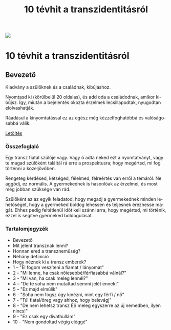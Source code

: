 ﻿---
title: "10 tévhit a transzidentitásról"
description: "A 10 tévhit a transzidentitásról kiadvány segíti a szülőket megérteni és támogatni transznemű gyermeküket."
lang: hu
---

<div class="header-image"><img src="assets/images/undraw_conversation.svg" /></div>

# 10 tévhit a transzidentitásról

## Bevezető

Kiadvány a szülőknek és a családnak, kibújáshoz.

Nyomtasd ki (körülbelül 20 oldalas), és add oda a családodnak, amikor kibújsz. Így, miután a bejelentés okozta érzelmek lecsillapodtak, nyugodtan elolvashatják.

Ráadásul a kinyomtatással ez az egész még kézzelfoghatóbbá és valóságosabbá válik.

<div class="buttons">
<a class="center-button" href="https://public.genderutikalauz.hu/10-tevhit-a-transzidentitasrol.pdf">Letöltés</a>
</div>

### Összefoglaló

Egy transz fiatal szülője vagy. Vagy ő adta neked ezt a nyomtatványt, vagy te magad szülőként találtál rá erre a prospektusra; hogy megértsd, mi fog történni a közeljövőben.

Rengeteg kérdésed, kétséged, félelmed, félreértés van erről a témáról. Ne aggódj, ez normális. A gyermekednek is hasonlóak az érzelmei, és most még jobban szüksége van rád.

Szülőként az az egyik feladatod, hogy megadj a gyermekednek minden lehetőséget, hogy a gyermeked boldog lehessen és teljesnek érezhesse magát. Ehhez pedig feltétlenül időt kell szánni arra, hogy megértsd, mi történik, ezzel is segítve gyermeked boldogulását.

### Tartalomjegyzék

* Bevezető
* Mit jelent transznak lenni?
* Honnan ered a transzneműség?
* Néhány definíció
* Hogy néznek ki a transz emberek?
* 1 – "El fogom veszíteni a fiamat / lányomat"
* 2 - "Mi lenne, ha csak nőiesebbé/férfiasabbá válnál?"
* 3 - "Mi van, ha csak meleg lennél?"
* 4 – "De te soha nem mutattad semmi jelét ennek!”
* 5 – "Ez majd elmúlik"
* 6 - "Soha nem fogsz úgy kinézni, mint egy férfi / nő"
* 7 - "Túl fiatal/öreg vagy ahhoz, hogy belevágj"
* 8 - "De nem lehetsz transz ÉS meleg egyszerre az új nemedben, ilyen nincs!"
* 9 - "Ez csak egy divathullám"
* 10 - "Nem gondoltad végig eléggé"

